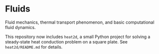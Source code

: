# Fluids

Fluid mechanics, thermal transport phenomenon, and basic computational fluid dynamics.

This repository now includes `heat2d`, a small Python project for solving a
steady‑state heat conduction problem on a square plate. See `heat2d/README.md`
for details.
